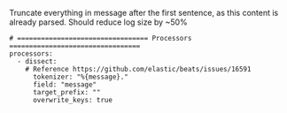 Truncate everything in message after the first sentence, as this content is already parsed. Should reduce log size by ~50%
```
# ================================= Processors =================================
processors:
  - dissect:
    # Reference https://github.com/elastic/beats/issues/16591
      tokenizer: "%{message}."
      field: "message"
      target_prefix: ""
      overwrite_keys: true
```
